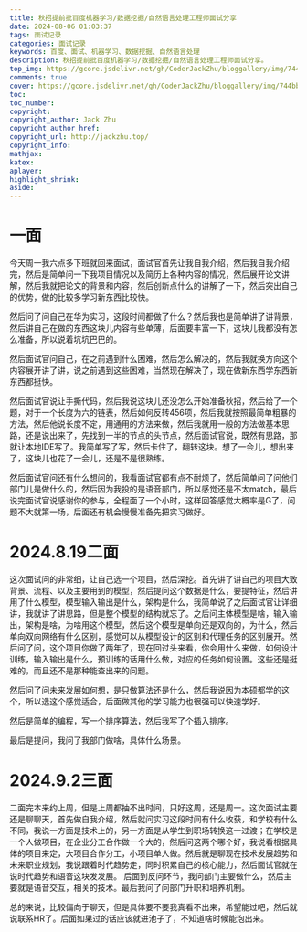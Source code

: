 ```yaml
---
title: 秋招提前批百度机器学习/数据挖掘/自然语言处理工程师面试分享
date: 2024-08-06 01:03:37
tags: 面试记录
categories: 面试记录
keywords: 百度、面试、机器学习、数据挖掘、自然语言处理
description: 秋招提前批百度机器学习/数据挖掘/自然语言处理工程师面试分享。
top_img: https://gcore.jsdelivr.net/gh/CoderJackZhu/bloggallery/img/744bb81c16f19a7793ade4c7a0ddd655.jpeg
comments: true
cover: https://gcore.jsdelivr.net/gh/CoderJackZhu/bloggallery/img/744bb81c16f19a7793ade4c7a0ddd655.jpeg
toc:
toc_number:
copyright:
copyright_author: Jack Zhu
copyright_author_href: 
copyright_url: http://jackzhu.top/
copyright_info: 
mathjax: 
katex: 
aplayer: 
highlight_shrink: 
aside: 
---
```


# 一面

今天周一我六点多下班就回来面试，面试官首先让我自我介绍，然后我自我介绍完，然后是简单问一下我项目情况以及简历上各种内容的情况，然后展开论文讲解，然后我就把论文的背景和内容，然后创新点什么的讲解了一下，然后突出自己的优势，做的比较多学习新东西比较快。

然后问了问自己在华为实习，这段时间都做了什么？然后我也是简单讲了讲背景，然后讲自己在做的东西这块儿内容有些单薄，后面要丰富一下，这块儿我都没有怎么准备，所以说着坑坑巴巴的。

然后面试官问自己，在之前遇到什么困难，然后怎么解决的，然后我就换方向这个内容展开讲了讲，说之前遇到这些困难，当然现在解决了，现在做新东西学东西新东西都挺快。

然后面试官说让手撕代码，然后我说这块儿还没怎么开始准备秋招，然后给了一个题，对于一个长度为六的链表，然后如何反转456项，然后我就按照最简单粗暴的方法，然后他说长度不定，用通用的方法来做，然后我就用一般的方法做基本思路，还是说出来了，先找到一半的节点的头节点，然后面试官说，既然有思路，那就让本地IDE写了。我简单写了写，然后卡住了，翻转这块。想了一会儿，想出来了，这块儿也花了一会儿，还是不是很熟练。

然后面试官问还有什么想问的，我看面试官都有点不耐烦了，然后简单问了问他们部门儿是做什么的，然后因为我投的是语音部门，所以感觉还是不太match，最后说完面试官说感谢你的参与，全程面了一个小时，这样回答感觉大概率是G了，问题不大就第一场，后面还有机会慢慢准备先把实习做好。

# 2024.8.19二面

这次面试问的非常细，让自己选一个项目，然后深挖。首先讲了讲自己的项目大致背景、流程、以及主要用到的模型，然后提问这个数据是什么，要提特征，然后讲用了什么模型，模型输入输出是什么，架构是什么，我简单说了之后面试官让详细讲，我就讲了讲思路，但是整个模型的结构就忘了。之后问主体模型是啥，输入输出，架构是啥，为啥用这个模型，然后这个模型是单向还是双向的，为什么，然后单向双向网络有什么区别，感觉可以从模型设计的区别和代理任务的区别展开。然后问了问，这个项目你做了两年了，现在回过头来看，你会用什么来做，如何设计训练，输入输出是什么，预训练的话用什么做，对应的任务如何设置。这些还是挺难的，而且还不是那种能查出来的问题。

然后问了问未来发展如何想，是只做算法还是什么，然后我说因为本硕都学的这个，所以选这个感觉适合，后面做其他的学习能力也很强可以快速学好。


然后是简单的编程，写一个排序算法，然后我写了个插入排序。

最后是提问，我问了我部门做啥，具体什么场景。


# 2024.9.2三面

二面完本来约上周，但是上周都抽不出时间，只好这周，还是周一。这次面试主要还是聊聊天，首先做自我介绍，然后就问实习这段时间有什么收获，和学校有什么不同，我说一方面是技术上的，另一方面是从学生到职场转换这一过渡；在学校是一个人做项目，在企业分工合作做一个大的，然后问这两个哪个好，我说看根据具体的项目来定，大项目合作分工，小项目单人做。然后就是聊现在技术发展趋势和未来职业规划，我说跟着时代趋势走，同时积累自己的核心能力，然后面试官就在说时代趋势和语音这块发发展。
后面到反问环节，我问部门主要做什么，然后主要就是语音交互，相关的技术。最后我问了问部门升职和培养机制。

总的来说，比较偏向于聊天，但是具体要不要我真看不出来，希望能过吧，然后就说联系HR了。后面如果过的话应该就进池子了，不知道啥时候能泡出来。